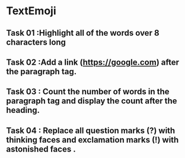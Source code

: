 # TextEmoji

Task 01 :Highlight all of the words over 8 characters long
-------
Task 02  :Add a link (https://google.com) after the paragraph tag.
-------
Task 03 : Count the number of words in the paragraph tag and display the count after the heading.
-------
Task 04 : Replace all question marks (?) with thinking faces and exclamation marks (!) with astonished faces .
-------
